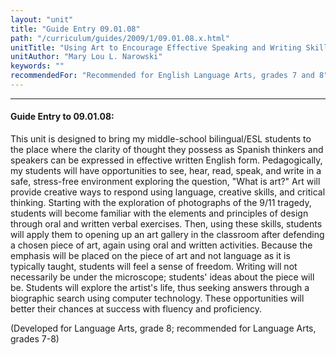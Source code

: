```yaml
---
layout: "unit"
title: "Guide Entry 09.01.08"
path: "/curriculum/guides/2009/1/09.01.08.x.html"
unitTitle: "Using Art to Encourage Effective Speaking and Writing Skills with ESL Students"
unitAuthor: "Mary Lou L. Narowski"
keywords: ""
recommendedFor: "Recommended for English Language Arts, grades 7 and 8"
---
```

<body>
<hr/>
<h4>
Guide Entry to 09.01.08:
</h4>
This unit is designed to bring my middle-school bilingual/ESL students to the place where the clarity of thought they possess as Spanish thinkers and speakers can be expressed in effective written English form. Pedagogically, my students will have opportunities to see, hear, read, speak, and write in a safe, stress-free environment exploring the question, "What is art?" Art will provide creative ways to respond using language, creative skills, and critical thinking. Starting with the exploration of photographs of the 9/11 tragedy, students will become familiar with the elements and principles of design through oral and written verbal exercises. Then, using these skills, students will apply them to opening up an art gallery in the classroom after defending a chosen piece of art, again using oral and written activities. Because the emphasis will be placed on the piece of art and not language as it is typically taught, students will feel a sense of freedom. Writing will not necessarily be under the microscope; students' ideas about the piece will be. Students will explore the artist's life, thus seeking answers through a biographic search using computer technology. These opportunities will better their chances at success with fluency and proficiency.
<p>
(Developed for Language Arts, grade 8; recommended for Language Arts, grades 7-8)
</p>
</body>
